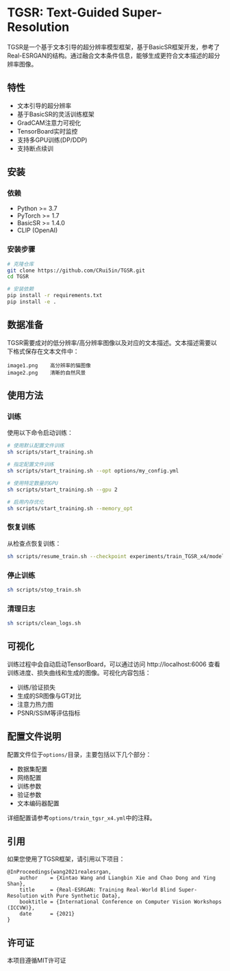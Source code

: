 # TGSR: Text-Guided Super-Resolution

TGSR是一个基于文本引导的超分辨率模型框架，基于BasicSR框架开发，参考了Real-ESRGAN的结构。通过融合文本条件信息，能够生成更符合文本描述的超分辨率图像。

## 特性

- 文本引导的超分辨率
- 基于BasicSR的灵活训练框架
- GradCAM注意力可视化
- TensorBoard实时监控
- 支持多GPU训练(DP/DDP)
- 支持断点续训

## 安装

### 依赖

- Python >= 3.7
- PyTorch >= 1.7
- BasicSR >= 1.4.0
- CLIP (OpenAI)

### 安装步骤

```bash
# 克隆仓库
git clone https://github.com/CRui5in/TGSR.git
cd TGSR

# 安装依赖
pip install -r requirements.txt
pip install -e .
```

## 数据准备

TGSR需要成对的低分辨率/高分辨率图像以及对应的文本描述。文本描述需要以下格式保存在文本文件中：

```
image1.png    高分辨率的猫图像
image2.png    清晰的自然风景
```

## 使用方法

### 训练

使用以下命令启动训练：

```bash
# 使用默认配置文件训练
sh scripts/start_training.sh

# 指定配置文件训练
sh scripts/start_training.sh --opt options/my_config.yml

# 使用特定数量的GPU
sh scripts/start_training.sh --gpu 2

# 启用内存优化
sh scripts/start_training.sh --memory_opt
```

### 恢复训练

从检查点恢复训练：

```bash
sh scripts/resume_train.sh --checkpoint experiments/train_TGSR_x4/models/50000_G.pth
```

### 停止训练

```bash
sh scripts/stop_train.sh
```

### 清理日志

```bash
sh scripts/clean_logs.sh
```

## 可视化

训练过程中会自动启动TensorBoard，可以通过访问 http://localhost:6006 查看训练进度、损失曲线和生成的图像。可视化内容包括：

- 训练/验证损失
- 生成的SR图像与GT对比
- 注意力热力图
- PSNR/SSIM等评估指标

## 配置文件说明

配置文件位于`options/`目录，主要包括以下几个部分：

- 数据集配置
- 网络配置
- 训练参数
- 验证参数
- 文本编码器配置

详细配置请参考`options/train_tgsr_x4.yml`中的注释。

## 引用

如果您使用了TGSR框架，请引用以下项目：

```
@InProceedings{wang2021realesrgan,
    author    = {Xintao Wang and Liangbin Xie and Chao Dong and Ying Shan},
    title     = {Real-ESRGAN: Training Real-World Blind Super-Resolution with Pure Synthetic Data},
    booktitle = {International Conference on Computer Vision Workshops (ICCVW)},
    date      = {2021}
}
```

## 许可证

本项目遵循MIT许可证 

